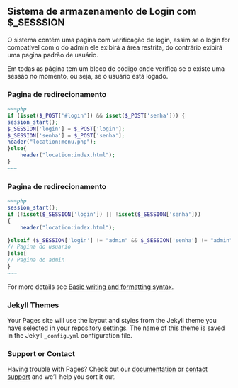 ## Sistema de armazenamento de Login com $_SESSSION

O sistema contém uma pagina com verificação de login, assim se o login for compatível com o do admin ele exibirá a área restrita, do contrário exibirá uma pagina padrão de usuário.

Em todas as página tem um bloco de código onde verifica se o existe uma sessão no momento, ou seja, se o usuário está logado.

### Pagina de redirecionamento


```markdown
~~~php
if (isset($_POST['#login']) && isset($_POST['senha'])) {
session_start();
$_SESSION['login'] = $_POST['login'];
$_SESSION['senha'] = $_POST['senha'];
header("location:menu.php");
}else{
    header("location:index.html");
}
~~~
```
### Pagina de redirecionamento
```markdown
~~~php
session_start();
if (!isset($_SESSION['login']) || !isset($_SESSION['senha']))
{
	header("location:index.html");

}elseif ($_SESSION['login'] != "admin" && $_SESSION['senha'] != "admin") {
// Pagina do usuario
}else{
// Pagina do admin
}
~~~
```

For more details see [Basic writing and formatting syntax](https://docs.github.com/en/github/writing-on-github/getting-started-with-writing-and-formatting-on-github/basic-writing-and-formatting-syntax).

### Jekyll Themes

Your Pages site will use the layout and styles from the Jekyll theme you have selected in your [repository settings](https://github.com/SystemRhino/Session_Login/settings/pages). The name of this theme is saved in the Jekyll `_config.yml` configuration file.

### Support or Contact

Having trouble with Pages? Check out our [documentation](https://docs.github.com/categories/github-pages-basics/) or [contact support](https://support.github.com/contact) and we’ll help you sort it out.
